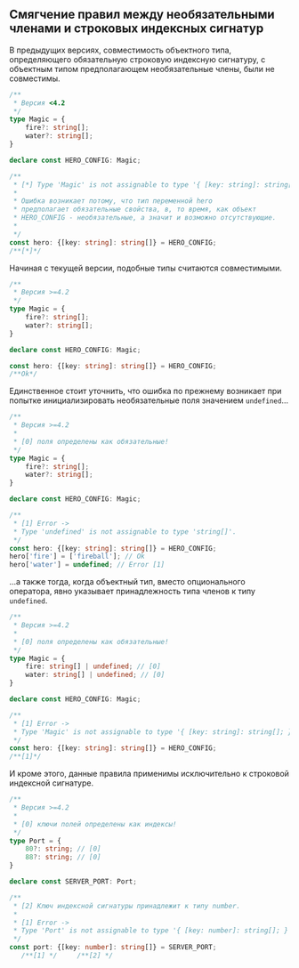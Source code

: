 ## Смягчение правил между необязательными членами и строковых индексных сигнатур

В предыдущих версиях, совместимость объектного типа, определяющего обязательную строковую индексную сигнатуру, с объектным типом предполагающем необязательные члены, были не совместимы.

`````ts
/**
 * Версия <4.2
 */
type Magic = {
    fire?: string[];
    water?: string[];
}

declare const HERO_CONFIG: Magic;

/**
 * [*] Type 'Magic' is not assignable to type '{ [key: string]: string[]; }'.
 *
 * Ошибка возникает потому, что тип переменной hero
 * предполагает обязательные свойства, в, то время, как объект
 * HERO_CONFIG - необязательные, а значит и возможно отсутствующие.
 *
 */
const hero: {[key: string]: string[]} = HERO_CONFIG;
/**[*]*/
`````

Начиная с текущей версии, подобные типы считаются совместимыми.

`````ts
/**
 * Версия >=4.2
 */
type Magic = {
    fire?: string[];
    water?: string[];
}

declare const HERO_CONFIG: Magic;

const hero: {[key: string]: string[]} = HERO_CONFIG;
/**Ok*/
`````

Единственное стоит уточнить, что ошибка по прежнему возникает при попытке инициализировать необязательные поля значением `undefined`...

`````ts
/**
 * Версия >=4.2
 * 
 * [0] поля определены как обязательные!
 */
type Magic = {
    fire?: string[];
    water?: string[];
}

declare const HERO_CONFIG: Magic;

/**
 * [1] Error -> 
 * Type 'undefined' is not assignable to type 'string[]'.
 */
const hero: {[key: string]: string[]} = HERO_CONFIG;
hero['fire'] = ['fireball']; // Ok
hero['water'] = undefined; // Error [1]
`````

...а также тогда, когда объектный тип, вместо опционального оператора, явно указывает принадлежность типа членов к типу `undefined`.

`````ts
/**
 * Версия >=4.2
 *
 * [0] поля определены как обязательные!
 */
type Magic = {
    fire: string[] | undefined; // [0]
    water: string[] | undefined; // [0]
}

declare const HERO_CONFIG: Magic;

/**
 * [1] Error ->
 * Type 'Magic' is not assignable to type '{ [key: string]: string[]; }'.
 */
const hero: {[key: string]: string[]} = HERO_CONFIG;
/**[1]*/
`````

И кроме этого, данные правила применимы исключительно к строковой индексной сигнатуре.

`````ts
/**
 * Версия >=4.2
 * 
 * [0] ключи полей определены как индексы!
 */
type Port = {
    80?: string; // [0]
    88?: string; // [0]
}

declare const SERVER_PORT: Port;

/**
 * [2] Ключ индексной сигнатуры принадлежит к типу number.
 * 
 * [1] Error -> 
 * Type 'Port' is not assignable to type '{ [key: number]: string[]; }'.
 */
const port: {[key: number]: string[]} = SERVER_PORT;
   /**[1] */     /**[2] */
`````